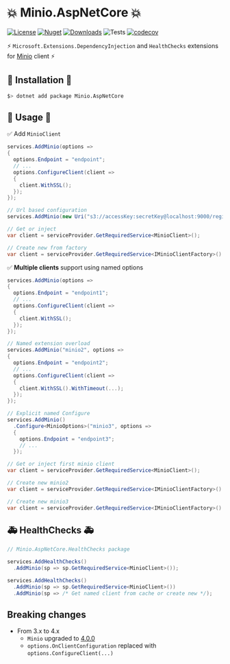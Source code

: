 # 💥 Minio.AspNetCore 💥

[![License](https://img.shields.io/github/license/appany/Minio.AspNetCore.svg)](https://github.com/appany/Minio.AspnetCore/blob/main/LICENSE)
[![Nuget](https://img.shields.io/nuget/v/Minio.AspNetCore.svg)](https://www.nuget.org/packages/Minio.AspNetCore)
[![Downloads](https://img.shields.io/nuget/dt/Minio.AspNetCore)](https://www.nuget.org/packages/Minio.AspNetCore)
![Tests](https://github.com/appany/Minio.AspNetCore/workflows/Tests/badge.svg)
[![codecov](https://codecov.io/gh/appany/Minio.AspNetCore/branch/main/graph/badge.svg?token=CGFNCIRBKP)](https://codecov.io/gh/appany/Minio.AspNetCore)

⚡️ `Microsoft.Extensions.DependencyInjection` and `HealthChecks` extensions for [Minio](minio) client ⚡️

## 🔧 Installation 🔧

```bash
$> dotnet add package Minio.AspNetCore
```

## 🎨 Usage 🎨

✅ Add `MinioClient`
```cs
services.AddMinio(options =>
{
  options.Endpoint = "endpoint";
  // ...
  options.ConfigureClient(client =>
  {
    client.WithSSL();
  });
});

// Url based configuration
services.AddMinio(new Uri("s3://accessKey:secretKey@localhost:9000/region"));

// Get or inject
var client = serviceProvider.GetRequiredService<MinioClient>();

// Create new from factory
var client = serviceProvider.GetRequiredService<IMinioClientFactory>().CreateClient();
```

✅ **Multiple clients** support using named options

```cs
services.AddMinio(options =>
{
  options.Endpoint = "endpoint1";
  // ...
  options.ConfigureClient(client =>
  {
    client.WithSSL();
  });
});

// Named extension overload
services.AddMinio("minio2", options =>
{
  options.Endpoint = "endpoint2";
  // ...
  options.ConfigureClient(client =>
  {
    client.WithSSL().WithTimeout(...);
  });
});

// Explicit named Configure
services.AddMinio()
  .Configure<MinioOptions>("minio3", options =>
  {
    options.Endpoint = "endpoint3";
    // ...
  });

// Get or inject first minio client
var client = serviceProvider.GetRequiredService<MinioClient>();

// Create new minio2
var client = serviceProvider.GetRequiredService<IMinioClientFactory>().CreateClient("minio2");

// Create new minio3
var client = serviceProvider.GetRequiredService<IMinioClientFactory>().CreateClient("minio3");
```

## 🚑 HealthChecks 🚑

```cs
// Minio.AspNetCore.HealthChecks package

services.AddHealthChecks()
  .AddMinio(sp => sp.GetRequiredService<MinioClient>());

services.AddHealthChecks()
  .AddMinio(sp => sp.GetRequiredService<MinioClient>())
  .AddMinio(sp => /* Get named client from cache or create new */);
```

## Breaking changes
- From 3.x to 4.x
  - `Minio` upgraded to [4.0.0](minio-4.0.0)
  - `options.OnClientConfiguration` replaced with `options.ConfigureClient(...)`

[minio]: https://github.com/minio/minio-dotnet
[minio-4.0.0]: https://github.com/minio/minio-dotnet/releases/tag/4.0.0
